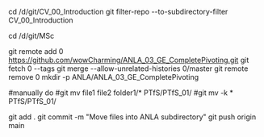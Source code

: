 cd /d/git/CV_00_Introduction
git filter-repo --to-subdirectory-filter CV_00_Introduction

cd /d/git/MSc

git remote add 0 https://github.com/wowCharming/ANLA_03_GE_CompletePivoting.git
git fetch 0 --tags
git merge --allow-unrelated-histories 0/master 
git remote remove 0
mkdir -p ANLA/ANLA_03_GE_CompletePivoting

#manually do
#git mv file1 file2 folder1/* PTfS/PTfS_01/
#git mv -k * PTfS/PTfS_01/

git add .
git commit -m "Move files into ANLA subdirectory"
git push origin main

